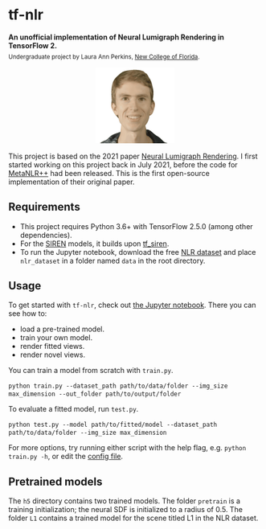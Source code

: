 # tf-nlr
**An unofficial implementation of Neural Lumigraph Rendering in TensorFlow 2.** <br />
<sub>Undergraduate project by Laura Ann Perkins, [New College of Florida](https://ncf.edu/).</sub>

<p align='center'>
  <img src='img/M2.gif?raw=true' alt='GIF rendered with NLR.' />
</p>

This project is based on the 2021 paper [Neural Lumigraph Rendering](http://www.computationalimaging.org/publications/nlr/). I first started working on this project back in July 2021, before the code for [MetaNLR++](https://github.com/alexanderbergman7/metanlrpp) had been released. This is the first open-source implementation of their original paper.

## Requirements

 - This project requires Python 3.6+ with TensorFlow 2.5.0 (among other dependencies). 
 - For the [SIREN](https://www.vincentsitzmann.com/siren/) models, it builds upon [tf_siren](https://github.com/titu1994/tf_SIREN).
 - To run the Jupyter notebook, download the free [NLR dataset](https://drive.google.com/file/d/1BBpIfrqwZNYmG1TiFljlCnwsmL2OUxNT/view?usp=sharing) and place `nlr_dataset` in a folder named `data` in the root directory.

## Usage

To get started with `tf-nlr`, check out [the Jupyter notebook](tf-nlr.ipynb). There you can see how to:

 - load a pre-trained model.
 - train your own model.
 - render fitted views.
 - render novel views.

You can train a model from scratch with `train.py`.

```
python train.py --dataset_path path/to/data/folder --img_size max_dimension --out_folder path/to/output/folder
```

To evaluate a fitted model, run `test.py`.

```
python test.py --model path/to/fitted/model --dataset_path path/to/data/folder --img_size max_dimension
```

For more options, try running either script with the help flag, e.g.  `python train.py -h`, or edit the [config file](conf/config.py).

## Pretrained models
The `h5` directory contains two trained models. The folder `pretrain` is a training initialization; the neural SDF is initialized to a radius of 0.5. The folder `L1` contains a trained model for the scene titled L1 in the NLR dataset.
